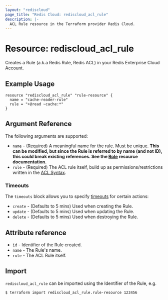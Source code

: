 ```yaml
---
layout: "rediscloud"
page_title: "Redis Cloud: rediscloud_acl_rule"
description: |-
  ACL Rule resource in the Terraform provider Redis Cloud.
---
```


# Resource: rediscloud_acl_rule

Creates a Rule (a.k.a Redis Rule, Redis ACL) in your Redis Enterprise Cloud Account.

## Example Usage

```hcl
resource "rediscloud_acl_rule" "rule-resource" {
  name = "cache-reader-rule"
  rule = "+@read ~cache:*"
}
```

## Argument Reference

The following arguments are supported:

* `name` - (Required) A meaningful name for the rule. Must be unique. **This can be modified, but since the Rule is
  referred to
  by name (and not ID), this could break existing references. See the [Role](rediscloud_acl_role.md) resource
  documentation.**
* `rule` - (Required) The ACL rule itself, build up as permissions/restrictions written in
  the [ACL Syntax](https://docs.redis.com/latest/rc/security/access-control/data-access-control/configure-acls/#define-permissions-with-acl-syntax).

### Timeouts

The `timeouts` block allows you to
specify [timeouts](https://www.terraform.io/language/resources/syntax#operation-timeouts) for certain actions:

* `create` - (Defaults to 5 mins) Used when creating the Rule.
* `update` - (Defaults to 5 mins) Used when updating the Rule.
* `delete` - (Defaults to 5 mins) Used when destroying the Rule.

## Attribute reference

* `id` - Identifier of the Rule created.
* `name` - The Rule's name.
* `rule` - The ACL Rule itself.

## Import

`rediscloud_acl_rule` can be imported using the Identifier of the Rule, e.g.

```
$ terraform import rediscloud_acl_rule.rule-resource 123456
```
